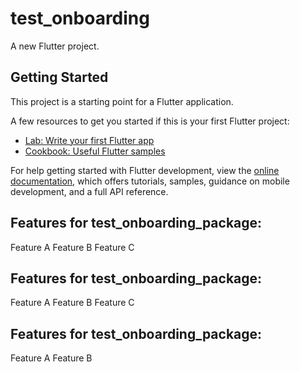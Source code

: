 # test_onboarding

A new Flutter project.

## Getting Started

This project is a starting point for a Flutter application.

A few resources to get you started if this is your first Flutter project:

- [Lab: Write your first Flutter app](https://docs.flutter.dev/get-started/codelab)
- [Cookbook: Useful Flutter samples](https://docs.flutter.dev/cookbook)

For help getting started with Flutter development, view the
[online documentation](https://docs.flutter.dev/), which offers tutorials,
samples, guidance on mobile development, and a full API reference.

## Features for test_onboarding_package:
Feature A
Feature B
Feature C

## Features for test_onboarding_package:
Feature A
Feature B
Feature C

## Features for test_onboarding_package:
Feature A
Feature B
